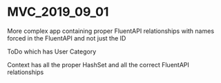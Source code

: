 ﻿# MVC_2019_09_01

More complex app containing proper FluentAPI relationships with names forced
in the FluentAPI and not just the ID

ToDo
	which has
			User
			Category

Context
	has all the proper HashSet and all the correct FluentAPI relationships